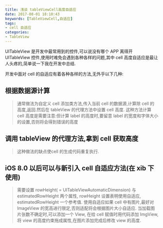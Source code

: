 ```yaml
---
title: 浅谈 tableViewCell高度自适应
date: 2017-08-01 18:10:43
keywords: [TableViewCell,自适应]
tags:
- cell 自适应
categories:
- TableView
---
```

 UITableView 是开发中最常用到的控件,可以说没有哪个 APP 离得开 UITableView 控件,使用时难免会遇到各种各样的问题,其中 cell 高度自适应是最让人头疼的,简单说一下我在开发中总结.
<!-- more -->
开发中面对 cell 的自适应有着各种各样的方法,无外乎以下几种:

## 根据数据源计算
> 通常做法为自定义 cell 添加类方法,传入当前 cell 的数据源,计算除 cell 的高度,返回.然后在 tableView 的代理方法中设置 cell 高度.
> 这种方法计算 cell 高度是需要注意:但计算 label 的高度时,要留意 label 的宽度和字体大小的设置,否则将会得到错误的高度

## 调用 tableView 的代理方法,拿到 cell 获取高度
> 这种做法的缺点使cell 的生成代码重复执行.

## iOS 8.0 以后可以与新引入 cell 自适应方法(在 xib 下使用)
> 需要设置 rowHeight( = UITableViewAutomaticDimension) 与 estimatedRowHeight 两个属性, rowHeight 设置表明使用自适应, estimatedRowHeight 一个参考值.
> 使用自适应如果 cell 中有图片,最好对 ImageView 的宽高进行限定,否则适配将会根据图片大小自适应.
> 当加载图片张数不确定时,可以添加一个 View, 在给 cell 赋值时用代码添加 ImgView, 将 view 的高度约束拖成属性,在图片添加完成后修改 view 的高度.
